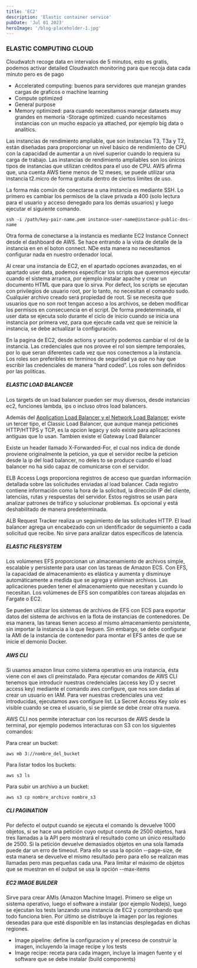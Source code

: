```yaml
---
title: 'EC2'
description: 'Elastic container service'
pubDate: 'Jul 01 2023'
heroImage: '/blog-placeholder-1.jpg'
---
```




### ELASTIC COMPUTING CLOUD


Cloudwatch recoge data en intervalos de 5 minutos, esto es gratis, podemos activar detailed Cloudwatch monitoring para que recoja data cada minuto pero es de pago

- Accelerated computing: buenos para servidores que manejan grandes cargas de graficos o machine learning 
- Compute optimized 
- General purpose 
- Memory optimized: para cuando necesitamos manejar datasets muy grandes en memoria
-Storage optimized: cuando necesitamos instancias con un mucho espacio ya attached, por ejemplo big data o analitics.

Las instancias de rendimiento ampliable, que son instancias T3, T3a y T2, están diseñadas para proporcionar un nivel básico de rendimiento de CPU con la capacidad de aumentar a un nivel superior cuando lo requiera su carga de trabajo. Las instancias de rendimiento ampliables son los únicos tipos de instancias que utilizan créditos para el uso de CPU. AWS afirma que, una cuenta AWS tiene menos de 12 meses, se puede utilizar una instancia t2.micro de forma gratuita dentro de ciertos límites de uso.

La forma más común de conectarse a una instancia es mediante SSH. Lo primero es cambiar los permisos de la clave privada a 400 (solo lectura para el usuario y acceso denegado para los demás usuarios) y luego ejecutar el siguiente comando.

```
ssh -i /path/key-pair-name.pem instance-user-name@instance-public-dns-name
```

Otra forma de conectarse a la instancia es mediante EC2 Instance Connect desde el dashboard de AWS. Se hace entrando a la vista de detalle de la instancia en en el boton connect. NDe esta manera no necesitamos configurar nada en nuestro ordenador local.

Al crear una instancia de EC2, en el apartado opciones avanzadas, en el apartado user data, podemos especificar los scripts que queremos ejecutar cuando el sistema arranca, por ejemplo instalar apache y crear un documento HTML que para que lo sirva. Por defect, los scripts se ejecutan con privilegios de usuario root, por lo tanto, no necesitan el comando sudo. Cualquier archivo creado será propiedad de root. Si se necesita que usuarios que no son root tengan acceso a los archivos, se deben modificar los permisos en consecuencia en el script. De forma predeterminada, el user data se ejecuta solo durante el ciclo de inicio cuando se inicia una instancia por primera vez, para que ejecute cada vez que se reinicie la instancia, se debe actualizar la configuración.

En la pagina de EC2, desde actions y security podemos cambiar el rol de la instancia. Las credenciales que nos provee el rol son siempre temporales, por lo que seran diferentes cada vez que nos conectemos a la instancia. Los roles son preferibles en terminos de seguridad ya que no hay que escribir las credenciales de manera "hard coded". Los roles son definidos por las politicas.

##### ELASTIC LOAD BALANCER

Los targets de un load balancer pueden ser muy diversos, desde instancias ec2, funciones lambda, ips o incluso otros load balancers.

Además del [Application Load Balancer y el Network Load Balancer](/blog), existe un tercer tipo, el Classic Load Balancer, que aunque maneja peticiones HTTP/HTTPS y TCP, es la opcion legacy y solo existe para aplicaciones antiguas que lo usan.
Tambien existe el Gateway Load Balancer

Existe un header llamado X-Forwarded-For, el cual nos indica de donde proviene originalmente la peticion, ya que el servidor recibe la peticion desde la ip del load balancer, no deles to se produce cuando el load balancer no ha sido capaz de comunicarse con el servidor.

ELB Access Logs proporciona registros de acceso que guardan información detallada sobre las solicitudes enviadas al load balancer. Cada registro contiene información como la hora de la solicitud, la dirección IP del cliente, latencias, rutas y respuestas del servidor. Estos registros se usan para analizar patrones de tráfico y solucionar problemas. Es opcional y está deshabilitado de manera predeterminada.

ALB Request Tracker realiza un seguimiento de las solicitudes HTTP. El load balancer agrega un encabezado con un identificador de seguimiento a cada solicitud que recibe. No sirve para analizar datos específicos de latencia.

##### ELASTIC FILESYSTEM
Los volúmenes EFS proporcionan un almacenamiento de archivos simple, escalable y persistente para usar con las tareas de Amazon ECS. Con EFS, la capacidad de almacenamiento es elástica y aumenta y disminuye automáticamente a medida que se agrega y eliminan archivos. Las aplicaciones pueden tener el almacenamiento que necesitan y cuando lo necesitan. Los volúmenes de EFS son compatibles con tareas alojadas en Fargate o EC2.

Se pueden utilizar los sistemas de archivos de EFS con ECS para exportar datos del sistema de archivos en la flota de instancias de contenedores. De esa manera, las tareas tienen acceso al mismo almacenamiento persistente, sin importar la instancia a la que lleguen. Sin embargo, se debe configurar la AMI de la instancia de contenedor para montar el EFS antes de que se inicie el demonio Docker.

##### AWS CLI
Si usamos amazon linux como sistema operativo en una instancia, ésta viene con el aws cli preinstalado. Para ejecutar comandos de AWS CLI tenemos que introducir nuestras credenciales (access key ID y secret access key) mediante el comando aws configure, que nos son dadas al crear un usuario en IAM. Para ver nuestras credenciales una vez introducidas, ejecutamos aws configure list. La Secret Access Key solo es visible cuando se crea el usuario, si se pierde se debe crear otra nueva.

AWS CLI nos permite interactuar con los recursos de AWS desde la terminal, por ejemplo podemos interacturas con S3 con los siguientes comandos:

Para crear un bucket:

```
aws mb 3://nombre_del_bucket
```

Para listar todos los buckets:

```
aws s3 ls
```

Para subir un archivo a un bucket:
```
aws s3 cp nombre_archivo nombre_s3
```

##### CLI PAGINATION

Por defecto el output cuando se ejecuta el comando ls devuelve 1000 objetos, si se hace una petición cuyo output consta de 2500 objetos, hará tres llamadas a la API pero mostrará el resultado como un único resultado de 2500. Si la petición devuelve demasiados objetos en una sola llamada puede dar un erro de timeout. Para ello se usa la opción --page-size, de esta manera se devuelve el mismo resultado pero para ello se realizan mas llamadas pero mas pequeñas cada una. Para limitar el máximo de objetos que se muestran en el output se usa la opción --max-items


##### EC2 IMAGE BUILDER

Sirve para crear AMIs (Amazon Machine Image). Primero se elige un sistema operativo, luego el software a instalar (por ejemplo Nodejs), luego se ejecutan los tests lanzando una instancia de EC2 y comprobando que todo funciona bien. Por último se distribuye la imagen por las regiones deseadas para que esté disponible en las instancias desplegadas en dichas regiones.
- Image pipeline: define la configuracion y el preceso de construir la imagen, incluyendo la image recipe y los tests
- Image recipe: receta para cada imagen, incluye la imagen fuente y el software que se debe instalar (build components)